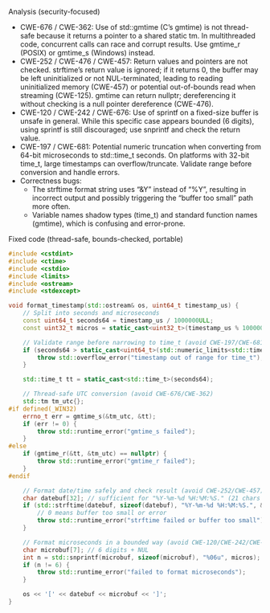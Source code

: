 Analysis (security-focused)
- CWE-676 / CWE-362: Use of std::gmtime (C’s gmtime) is not thread-safe because it returns a pointer to a shared static tm. In multithreaded code, concurrent calls can race and corrupt results. Use gmtime_r (POSIX) or gmtime_s (Windows) instead.
- CWE-252 / CWE-476 / CWE-457: Return values and pointers are not checked. strftime’s return value is ignored; if it returns 0, the buffer may be left uninitialized or not NUL-terminated, leading to reading uninitialized memory (CWE-457) or potential out-of-bounds read when streaming (CWE-125). gmtime can return nullptr; dereferencing it without checking is a null pointer dereference (CWE-476).
- CWE-120 / CWE-242 / CWE-676: Use of sprintf on a fixed-size buffer is unsafe in general. While this specific case appears bounded (6 digits), using sprintf is still discouraged; use snprintf and check the return value.
- CWE-197 / CWE-681: Potential numeric truncation when converting from 64-bit microseconds to std::time_t seconds. On platforms with 32-bit time_t, large timestamps can overflow/truncate. Validate range before conversion and handle errors.
- Correctness bugs:
  - The strftime format string uses “&Y” instead of “%Y”, resulting in incorrect output and possibly triggering the “buffer too small” path more often.
  - Variable names shadow types (time_t) and standard function names (gmtime), which is confusing and error-prone.

Fixed code (thread-safe, bounds-checked, portable)
```cpp
#include <cstdint>
#include <ctime>
#include <cstdio>
#include <limits>
#include <ostream>
#include <stdexcept>

void format_timestamp(std::ostream& os, uint64_t timestamp_us) {
    // Split into seconds and microseconds
    const uint64_t seconds64 = timestamp_us / 1000000ULL;
    const uint32_t micros = static_cast<uint32_t>(timestamp_us % 1000000ULL);

    // Validate range before narrowing to time_t (avoid CWE-197/CWE-681)
    if (seconds64 > static_cast<uint64_t>(std::numeric_limits<std::time_t>::max())) {
        throw std::overflow_error("timestamp out of range for time_t");
    }

    std::time_t tt = static_cast<std::time_t>(seconds64);

    // Thread-safe UTC conversion (avoid CWE-676/CWE-362)
    std::tm tm_utc{};
#if defined(_WIN32)
    errno_t err = gmtime_s(&tm_utc, &tt);
    if (err != 0) {
        throw std::runtime_error("gmtime_s failed");
    }
#else
    if (gmtime_r(&tt, &tm_utc) == nullptr) {
        throw std::runtime_error("gmtime_r failed");
    }
#endif

    // Format date/time safely and check result (avoid CWE-252/CWE-457)
    char datebuf[32]; // sufficient for "%Y-%m-%d %H:%M:%S." (21 chars + NUL)
    if (std::strftime(datebuf, sizeof(datebuf), "%Y-%m-%d %H:%M:%S.", &tm_utc) == 0) {
        // 0 means buffer too small or error
        throw std::runtime_error("strftime failed or buffer too small");
    }

    // Format microseconds in a bounded way (avoid CWE-120/CWE-242/CWE-676)
    char microbuf[7]; // 6 digits + NUL
    int n = std::snprintf(microbuf, sizeof(microbuf), "%06u", micros);
    if (n != 6) {
        throw std::runtime_error("failed to format microseconds");
    }

    os << '[' << datebuf << microbuf << ']';
}
```